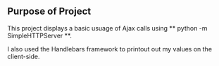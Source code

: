 ## Purpose of Project 

This project displays a basic usuage of Ajax calls using ** python -m SimpleHTTPServer **.

I also used the Handlebars framework to printout out my values on the client-side.
